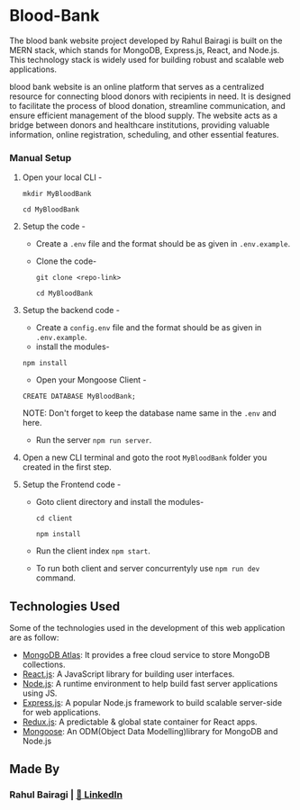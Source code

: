 # Blood-Bank
The blood bank  website project developed by Rahul Bairagi is built on the MERN stack, which stands for MongoDB, Express.js, React, and Node.js. This technology stack is widely used for building robust and scalable web applications.

blood bank website is an online platform that serves as a centralized resource for connecting blood donors with recipients in need. It is designed to facilitate the process of blood donation, streamline communication, and ensure efficient management of the blood supply. The website acts as a bridge between donors and healthcare institutions, providing valuable information, online registration, scheduling, and other essential features.
### Manual Setup
1. Open your local CLI -

   ```
   mkdir MyBloodBank

   cd MyBloodBank
   ```

2. Setup the code -

   - Create a `.env` file and the format should be as given in `.env.example`.
   - Clone the code-

     ```
     git clone <repo-link>

     cd MyBloodBank
     ```

3. Setup the backend code -

   - Create a `config.env` file and the format should be as given in `.env.example`.
   - install the modules-

   ```
   npm install
   ```

   - Open your Mongoose Client -

   ```
   CREATE DATABASE MyBloodBank;
   ```

   NOTE: Don't forget to keep the database name same in the `.env` and here.

   - Run the server `npm run server`.

4. Open a new CLI terminal and goto the root `MyBloodBank` folder you created in the first step.
5. Setup the Frontend code -

   - Goto client directory and install the modules-

     ```
     cd client

     npm install
     ```

   - Run the client index `npm start`.
   - To run both client and server concurrentyly use `npm run dev` command.
   
## Technologies Used

Some of the technologies used in the development of this web application are as follow:
-   [MongoDB Atlas](https://www.mongodb.com/cloud/atlas): It provides a free cloud service to store MongoDB collections.
-   [React.js](https://reactjs.org/): A JavaScript library for building user interfaces.
-   [Node.js](https://nodejs.org/en/): A runtime environment to help build fast server applications using JS.
-   [Express.js](https://expressjs.com/): A popular Node.js framework to build scalable server-side for web applications.
-   [Redux.js](https://redux.js.org/): A predictable & global state container for React apps.
-   [Mongoose](https://mongoosejs.com/): An ODM(Object Data Modelling)library for MongoDB and Node.js

## Made By
### Rahul Bairagi | [📝 LinkedIn](https://www.linkedin.com/in/rahul3008/)

